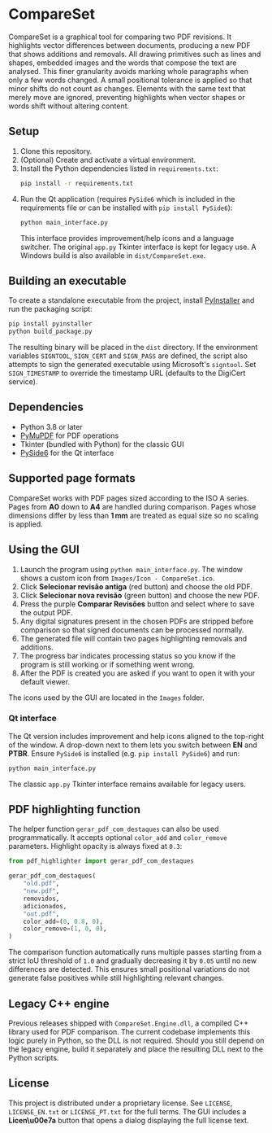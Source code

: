 # CompareSet

CompareSet is a graphical tool for comparing two PDF revisions. It highlights
vector differences between documents, producing a new PDF that shows additions
and removals. All drawing primitives such as lines and shapes, embedded images
and the words that compose the text are analysed. This finer granularity avoids
marking whole paragraphs when only a few words changed. A small positional
tolerance is applied so that minor shifts do not count as changes. Elements
with the same text that merely move are ignored, preventing highlights when
vector shapes or words shift without altering content.

## Setup

1. Clone this repository.
2. (Optional) Create and activate a virtual environment.
3. Install the Python dependencies listed in `requirements.txt`:
   ```bash
   pip install -r requirements.txt
   ```
4. Run the Qt application (requires `PySide6` which is included in the
   requirements file or can be installed with `pip install PySide6`):
   ```bash
   python main_interface.py
   ```
   This interface provides improvement/help icons and a language
   switcher. The original `app.py` Tkinter interface is kept for legacy
   use. A Windows build is also available in `dist/CompareSet.exe`.

## Building an executable

To create a standalone executable from the project, install
[PyInstaller](https://www.pyinstaller.org/) and run the packaging script:

```bash
pip install pyinstaller
python build_package.py
```

The resulting binary will be placed in the `dist` directory.  If the
environment variables `SIGNTOOL`, `SIGN_CERT` and `SIGN_PASS` are
defined, the script also attempts to sign the generated executable using
Microsoft's `signtool`.  Set `SIGN_TIMESTAMP` to override the timestamp
URL (defaults to the DigiCert service).

## Dependencies

- Python 3.8 or later
- [PyMuPDF](https://pypi.org/project/PyMuPDF/) for PDF operations
- Tkinter (bundled with Python) for the classic GUI
- [PySide6](https://pypi.org/project/PySide6/) for the Qt interface

## Supported page formats

CompareSet works with PDF pages sized according to the ISO A series. Pages
from **A0** down to **A4** are handled during comparison.
Pages whose dimensions differ by less than **1 mm** are treated as equal
size so no scaling is applied.

## Using the GUI

1. Launch the program using `python main_interface.py`. The window shows a custom icon from `Images/Icon - CompareSet.ico`.
2. Click **Selecionar revisão antiga** (red button) and choose the old PDF.
3. Click **Selecionar nova revisão** (green button) and choose the new PDF.
4. Press the purple **Comparar Revisões** button and select where to save the output PDF.
5. Any digital signatures present in the chosen PDFs are stripped before
   comparison so that signed documents can be processed normally.
6. The generated file will contain two pages highlighting removals and
   additions.
7. The progress bar indicates processing status so you know if the program
   is still working or if something went wrong.
8. After the PDF is created you are asked if you want to open it with your default viewer.

The icons used by the GUI are located in the `Images` folder.

### Qt interface

The Qt version includes improvement and help icons aligned to the top-right of the window. A drop-down next to them lets you switch between **EN** and **PTBR**.
Ensure `PySide6` is installed (e.g. `pip install PySide6`) and run:

```bash
python main_interface.py
```
The classic `app.py` Tkinter interface remains available for legacy users.

## PDF highlighting function

The helper function `gerar_pdf_com_destaques` can also be used programmatically.
It accepts optional `color_add` and `color_remove` parameters. Highlight
opacity is always fixed at `0.3`:

```python
from pdf_highlighter import gerar_pdf_com_destaques

gerar_pdf_com_destaques(
    "old.pdf",
    "new.pdf",
    removidos,
    adicionados,
    "out.pdf",
    color_add=(0, 0.8, 0),
    color_remove=(1, 0, 0),
)
```

The comparison function automatically runs multiple passes starting from a
strict IoU threshold of ``1.0`` and gradually decreasing it by ``0.05`` until
no new differences are detected.  This ensures small positional variations do
not generate false positives while still highlighting relevant changes.

## Legacy C++ engine

Previous releases shipped with `CompareSet.Engine.dll`, a compiled C++ library
used for PDF comparison. The current codebase implements this logic purely in
Python, so the DLL is not required. Should you still depend on the legacy
engine, build it separately and place the resulting DLL next to the Python
scripts.

## License

This project is distributed under a proprietary license. See `LICENSE`,
`LICENSE_EN.txt` or `LICENSE_PT.txt` for the full terms. The GUI includes a
**Licen\u00e7a** button that opens a dialog displaying the
full license text.

